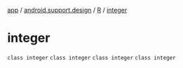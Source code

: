 [app](../../../index.md) / [android.support.design](../../index.md) / [R](../index.md) / [integer](.)

# integer

`class integer`
`class integer`
`class integer`
`class integer`